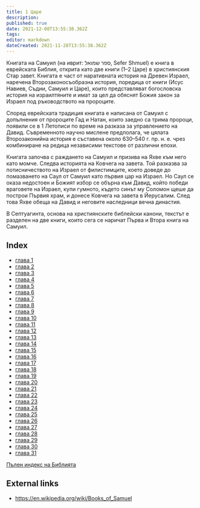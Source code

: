 ```yaml
---
title: 1 Царе
description: 
published: true
date: 2021-12-08T13:55:38.362Z
tags: 
editor: markdown
dateCreated: 2021-11-28T13:55:38.362Z
---
```


Книгата на Самуил (на иврит: ספר שמואל, Sefer Shmuel) е книга в еврейската Библия, открита като две книги (1–2 Царе) в християнския Стар завет. Книгата е част от наративната история на Древен Израел, наречена Второзаконосъобразна история, поредица от книги (Исус Навиев, Съдии, Самуил и Царе), които представляват богословска история на израилтяните и имат за цел да обяснят Божия закон за Израел под ръководството на пророците. 

Според еврейската традиция книгата е написана от Самуил с допълнения от пророците Гад и Натан, които заедно са трима пророци, появили се в 1 Летописи по време на разказа за управлението на Давид. Съвременното научно мислене предполага, че цялата Второзаконийна история е съставена около 630–540 г. пр. н. е. чрез комбиниране на редица независими текстове от различни епохи.

Книгата започва с раждането на Самуил и призива на Яхве към него като момче. Следва историята на Ковчега на завета. Той разказва за потисничеството на Израел от филистимците, което доведе до помазването на Саул от Самуил като първия цар на Израел. Но Саул се оказа недостоен и Божият избор се обърна към Давид, който победи враговете на Израел, купи гумното, където синът му Соломон щеше да построи Първия храм, и донесе Ковчега на завета в Йерусалим. След това Яхве обеща на Давид и неговите наследници вечна династия. 

В Септуагинта, основа на християнските библейски канони, текстът е разделен на две книги, които сега се наричат ​​Първа и Втора книга на Самуил. 

## Index

- [глава 1](/bg/Bible/1_Samuel/1)
- [глава 2](/bg/Bible/1_Samuel/2)
- [глава 3](/bg/Bible/1_Samuel/3)
- [глава 4](/bg/Bible/1_Samuel/4)
- [глава 5](/bg/Bible/1_Samuel/5)
- [глава 6](/bg/Bible/1_Samuel/6)
- [глава 7](/bg/Bible/1_Samuel/7)
- [глава 8](/bg/Bible/1_Samuel/8)
- [глава 9](/bg/Bible/1_Samuel/9)
- [глава 10](/bg/Bible/1_Samuel/10)
- [глава 11](/bg/Bible/1_Samuel/11)
- [глава 12](/bg/Bible/1_Samuel/12)
- [глава 13](/bg/Bible/1_Samuel/13)
- [глава 14](/bg/Bible/1_Samuel/14)
- [глава 15](/bg/Bible/1_Samuel/15)
- [глава 16](/bg/Bible/1_Samuel/16)
- [глава 17](/bg/Bible/1_Samuel/17)
- [глава 18](/bg/Bible/1_Samuel/18)
- [глава 19](/bg/Bible/1_Samuel/19)
- [глава 20](/bg/Bible/1_Samuel/20)
- [глава 21](/bg/Bible/1_Samuel/21)
- [глава 22](/bg/Bible/1_Samuel/22)
- [глава 23](/bg/Bible/1_Samuel/23)
- [глава 24](/bg/Bible/1_Samuel/24)
- [глава 25](/bg/Bible/1_Samuel/25)
- [глава 26](/bg/Bible/1_Samuel/26)
- [глава 27](/bg/Bible/1_Samuel/27)
- [глава 28](/bg/Bible/1_Samuel/28)
- [глава 29](/bg/Bible/1_Samuel/29)
- [глава 30](/bg/Bible/1_Samuel/30)
- [глава 31](/bg/Bible/1_Samuel/31)


[Пълен индекс на Библията](/bg/index/bible)


## External links

- https://en.wikipedia.org/wiki/Books_of_Samuel